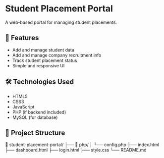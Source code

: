 # Student Placement Portal

A web-based portal for managing student placements.

## 🔧 Features

- Add and manage student data
- Add and manage company recruitment info
- Track student placement status
- Simple and responsive UI

## 🛠 Technologies Used

- HTML5
- CSS3
- JavaScript
- PHP (if backend included)
- MySQL (for database)

## 📂 Project Structure

📁 student-placement-portal/
├── 📁 php/
│   └── config.php
├── index.html
├── dashboard.html
├── login.html
├── style.css
└── README.md

